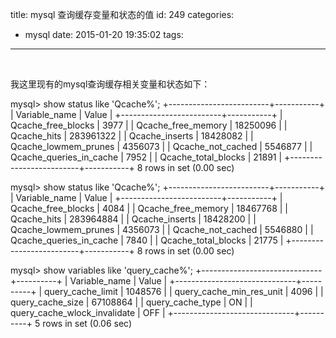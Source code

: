 title: mysql 查询缓存变量和状态的值
id: 249
categories:
  - mysql
date: 2015-01-20 19:35:02
tags:
---

&nbsp;

我这里现有的mysql查询缓存相关变量和状态如下：

mysql&gt; show status like 'Qcache%';
+-------------------------+-----------+
| Variable_name | Value |
+-------------------------+-----------+
| Qcache_free_blocks | 3977 |
| Qcache_free_memory | 18250096 |
| Qcache_hits | 283961322 |
| Qcache_inserts | 18428082 |
| Qcache_lowmem_prunes | 4356073 |
| Qcache_not_cached | 5546877 |
| Qcache_queries_in_cache | 7952 |
| Qcache_total_blocks | 21891 |
+-------------------------+-----------+
8 rows in set (0.00 sec)

mysql&gt; show status like 'Qcache%';
+-------------------------+-----------+
| Variable_name | Value |
+-------------------------+-----------+
| Qcache_free_blocks | 4084 |
| Qcache_free_memory | 18467768 |
| Qcache_hits | 283964884 |
| Qcache_inserts | 18428200 |
| Qcache_lowmem_prunes | 4356073 |
| Qcache_not_cached | 5546880 |
| Qcache_queries_in_cache | 7840 |
| Qcache_total_blocks | 21775 |
+-------------------------+-----------+
8 rows in set (0.00 sec)

mysql&gt; show variables like 'query_cache%';
+------------------------------+----------+
| Variable_name | Value |
+------------------------------+----------+
| query_cache_limit | 1048576 |
| query_cache_min_res_unit | 4096 |
| query_cache_size | 67108864 |
| query_cache_type | ON |
| query_cache_wlock_invalidate | OFF |
+------------------------------+----------+
5 rows in set (0.06 sec)